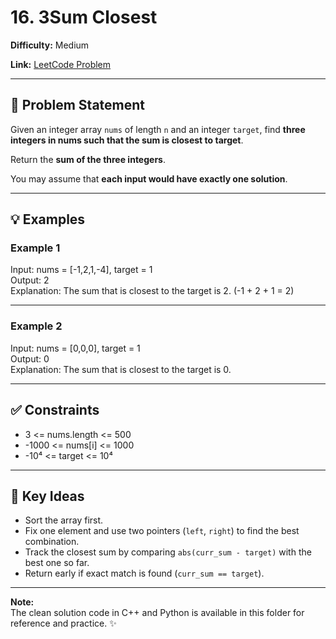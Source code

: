 # 16. 3Sum Closest

**Difficulty:** Medium

**Link:** [LeetCode Problem](https://leetcode.com/problems/3sum-closest/)

---

## 📝 Problem Statement

Given an integer array `nums` of length `n` and an integer `target`, find **three integers in nums such that the sum is closest to target**.

Return the **sum of the three integers**.

You may assume that **each input would have exactly one solution**.

---

## 💡 Examples

### Example 1  
Input: nums = [-1,2,1,-4], target = 1  
Output: 2  
Explanation: The sum that is closest to the target is 2. (-1 + 2 + 1 = 2)

---

### Example 2  
Input: nums = [0,0,0], target = 1  
Output: 0  
Explanation: The sum that is closest to the target is 0.

---

## ✅ Constraints

* 3 <= nums.length <= 500  
* -1000 <= nums[i] <= 1000  
* -10⁴ <= target <= 10⁴

---

## 🔑 Key Ideas

* Sort the array first.
* Fix one element and use two pointers (`left`, `right`) to find the best combination.
* Track the closest sum by comparing `abs(curr_sum - target)` with the best one so far.
* Return early if exact match is found (`curr_sum == target`).

---

**Note:**  
The clean solution code in C++ and Python is available in this folder for reference and practice. ✨
